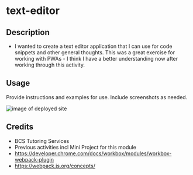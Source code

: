 # text-editor

## Description

- I wanted to create a text editor application that I can use for code snippets and other general thoughts. This was a great exercise for working with PWAs - I think I have a better understanding now after working through this activity. 

## Usage

Provide instructions and examples for use. Include screenshots as needed.

![image of deployed site]()

## Credits
- BCS Tutoring Services
- Previous activities incl Mini Project for this module
- https://developer.chrome.com/docs/workbox/modules/workbox-webpack-plugin
- https://webpack.js.org/concepts/
